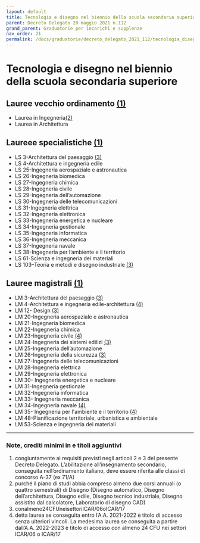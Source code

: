 ```yaml
---
layout: default
title: Tecnologia e disegno nel biennio della scuola secondaria superiore
parent: Decreto Delegato 20 maggio 2021 n.112
grand_parent: Graduatorie per incarichi e supplenze
nav_order: 21
permalink: /docs/graduatorie/decreto_delegato_2021_112/tecnologia_disegno_biennio_superiori
---
```


# Tecnologia e disegno nel biennio della scuola secondaria superiore

## Lauree vecchio ordinamento [(1)](#nota1)
- Laurea in Ingegneria[(2)](#nota2) 
- Laurea in Architettura

## Laureee specialistiche [(1)](#nota1)
- LS 3-Architettura del paesaggio [(3)](#nota3)
- LS 4-Architettura e ingegneria edile
- LS 25-Ingegneria aerospaziale e astronautica 
- LS 26-Ingegneria biomedica
- LS 27-Ingegneria chimica
- LS 28-Ingegneria civile
- LS 29-Ingegneria dell’automazione
- LS 30-Ingegneria delle telecomunicazioni 
- LS 31-Ingegneria elettrica
- LS 32-Ingegneria elettronica
- LS 33-Ingegneria energetica e nucleare 
- LS 34-Ingegneria gestionale
- LS 35-Ingegneria informatica
- LS 36-Ingegneria meccanica
- LS 37-Ingegneria navale
- LS 38-Ingegneria per l’ambiente e il territorio 
- LS 61-Scienza e ingegneria dei materiali
- LS 103–Teoria e metodi e disegno industriale [(3)](#nota3)

## Lauree magistrali [(1)](#nota1)
- LM 3-Architettura del paesaggio [(3)](#nota3)
- LM 4-Architettura e ingegneria edile-architettura [(4)](#nota4)
- LM 12- Design [(3)](#nota3)
- LM 20-Ingegneria aerospaziale e astronautica 
- LM 21-Ingegneria biomedica
- LM 22-Ingegneria chimica
- LM 23-Ingegneria civile [(4)](#nota4)
- LM 24-Ingegneria dei sistemi edilizi [(3)](#nota3)
- LM 25-Ingegneria dell’automazione
- LM 26-Ingegneria della sicurezza [(3)](#nota3)
- LM 27-Ingegneria delle telecomunicazioni 
- LM 28-Ingegneria elettrica
- LM 29-Ingegneria elettronica
- LM 30- Ingegneria energetica e nucleare 
- LM 31-Ingegneria gestionale
- LM 32-Ingegneria informatica
- LM 33- Ingegneria meccanica
- LM 34-Ingegneria navale [(4)](#nota4)
- LM 35- Ingegneria per l'ambiente e il territorio [(4)](#nota4)
- LM 48-Pianificazione territoriale, urbanistica e ambientale
- LM 53-Scienza e ingegneria dei materiali

---

### Note, crediti minimi in e titoli aggiuntivi

1. <a name="nota1"></a> congiuntamente ai requisiti previsti negli articoli 2 e 3 del presente Decreto Delegato. L’abilitazione all’insegnamento secondario, conseguita nell’ordinamento italiano, deve essere riferita alle classi di concorso A-37 (ex 71/A)
2. <a name="nota2"></a> purché il piano di studi abbia compreso almeno due corsi annuali (o quattro semestrali) di Disegno (Disegno automatico, Disegno dell’architettura, Disegno edile, Disegno tecnico industriale, Disegno assistito dal calcolatore, Laboratorio di disegno CAD)
3. <a name="nota3"></a> conalmeno24CFUneisettoriICAR/06oICAR/17
4. <a name="nota4"></a> detta laurea se conseguita entro l’A.A. 2021-2022 è titolo di accesso senza ulteriori vincoli. La medesima laurea se conseguita a partire dall’A.A. 2022-2023 è titolo di accesso con almeno 24 CFU nei settori ICAR/06 o ICAR/17